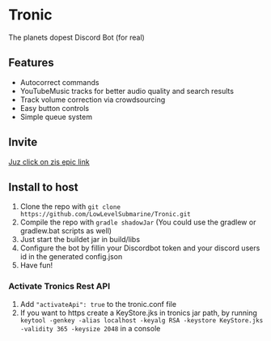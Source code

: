 # Tronic
The planets dopest Discord Bot
(for real)

## Features
- Autocorrect commands
- YouTubeMusic tracks for better audio quality and search results
- Track volume correction via crowdsourcing
- Easy button controls
- Simple queue system

## Invite
[Juz click on zis epic link](https://discordapp.com/oauth2/authorize?scope=bot&client_id=554803884439240705&permissions=8)

## Install to host
1.  Clone the repo with ``` git clone https://github.com/LowLevelSubmarine/Tronic.git ```
2.  Compile the repo with ``` gradle shadowJar ``` (You could use the gradlew or gradlew.bat scripts as well)
3.  Just start the buildet jar in build/libs
4.  Configure the bot by fillin your Discordbot token and your discord users id in the generated config.json
5.  Have fun!

### Activate Tronics Rest API
1. Add ```"activateApi": true``` to the tronic.conf file
2. If you want to https create a KeyStore.jks in tronics jar path, by running ``` keytool -genkey -alias localhost -keyalg RSA -keystore KeyStore.jks -validity 365 -keysize 2048``` in a console
